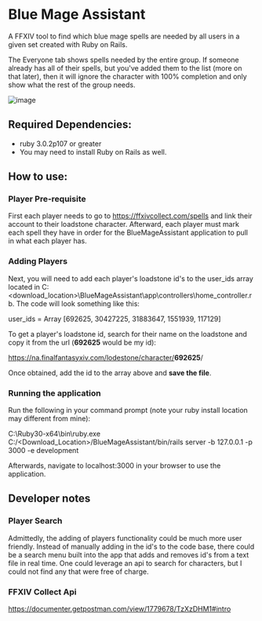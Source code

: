 <h1>Blue Mage Assistant</h1>

A FFXIV tool to find which blue mage spells are needed by all users in a given set created with Ruby on Rails.

The Everyone tab shows spells needed by the entire group. If someone already has all of their spells, but you've added them to the list (more on that later), then it will ignore the character with 100% completion and only show what the rest of the group needs.

![image](https://user-images.githubusercontent.com/10588570/234122013-48bced89-494f-4bbf-98e1-20831470ea68.png)

<h2>Required Dependencies:</h2>

<ul>
  <li>ruby 3.0.2p107 or greater</li>
  <li>You may need to install Ruby on Rails as well.</li>
</ul>

<h2>How to use:</h2>

<h3>Player Pre-requisite</h3>

First each player needs to go to https://ffxivcollect.com/spells and link their account to their loadstone character. Afterward, each player must mark each spell they have in order for the BlueMageAssistant application to pull in what each player has.

<h3>Adding Players</h3>

Next, you will need to add each player's loadstone id's to the user_ids array located in C:\<download_location>\BlueMageAssistant\app\controllers\home_controller.rb. The code will look something like this:

user_ids = Array [692625, 30427225, 31883647, 1551939, 117129]

To get a player's loadstone id, search for their name on the loadstone and copy it from the url (<b>692625</b> would be my id):

https://na.finalfantasyxiv.com/lodestone/character/<b>692625</b>/

Once obtained, add the id to the array above and <b>save the file</b>. 

<h3>Running the application</h3>

Run the following in your command prompt (note your ruby install location may different from mine):

C:\Ruby30-x64\bin\ruby.exe C:/<Download_Location>/BlueMageAssistant/bin/rails server -b 127.0.0.1 -p 3000 -e development

Afterwards, navigate to localhost:3000 in your browser to use the application.

<h2> Developer notes </h2>

<h3> Player Search </h3>

Admittedly, the adding of players functionality could be much more user friendly. Instead of manually adding in the id's to the code base, there could be a search menu built into the app that adds and removes id's from a text file in real time. One could leverage an api to search for characters, but I could not find any that were free of charge.

<h3> FFXIV Collect Api </h3>

https://documenter.getpostman.com/view/1779678/TzXzDHM1#intro
